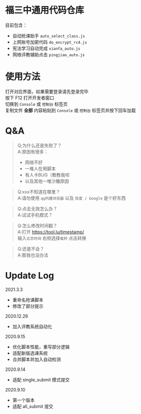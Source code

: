 # 福三中通用代码仓库
目前包含：  
- 自动抢课助手 `auto_select_class.js`
- 上网账号加密代码 `do_encrypt_rc4.js` 
- 宪法学习自动完成 `xianfa_auto.js`
- 网络评教辅助点击 `pingjiao_auto.js`

# 使用方法
打开对应界面，如果需要登录请先登录完毕  
按下 F12 打开开发者窗口   
切换到 `Console` 或 `控制台` 标签页  
复制文件 **全部** 内容粘贴到 `Console` 或 `控制台` 标签页并按下回车加载  

# Q&A
>Q;为什么还是失败了？    
>A:原因有很多：
>- 网络不好
>- 一堆人在用脚本
>- 有人卡BUG（教教我呗
>- 以及其他一堆沙雕原因

>Q:xxx不知道在哪里？  
>A:请勿使用 `qq内建浏览器` 以及 `百度 / Google` 是个好东西    

>Q:点击无效怎么办？  
>A:试试手机模式？  

>Q:怎么修改时间戳？  
>A:打开 <https://tool.lu/timestamp/>  
>输入`北京时间` 右侧选择`毫秒` 点击转换  

>Q:还是不会？  
>A:那我也没办法  

# Update Log
2021.3.3  
- 重命名抢课脚本
- 修改了部分提示

2020.12.26
- 加入评教系统自动化

2020.9.15
- 优化脚本性能，重写部分逻辑
- 适配新版选课系统  
- 合并脚本并加入自动检测

2020.9.14
- 适配 single_submit 模式提交  

2020.9.10
- 第一个版本
- 适配 all_submit 提交 
